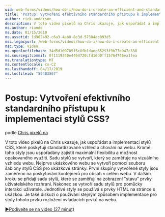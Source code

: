 ```yaml
---
uid: web-forms/videos/how-do-i/how-do-i-create-an-efficient-and-standardized-approach-for-implementing-css-styles
title: 'Postup: Vytvoření efektivního standardního přístupu k implementaci stylů CSS? | Dokumenty Microsoft'
author: rick-anderson
description: V toto video pixelů na Chris ukazuje, jak uspořádat a implementaci stylů CSS, které poskytují standardizované vzhled a chování na webu. Kromě toho jsou stylů...
ms.author: riande
ms.date: 01/15/2010
ms.assetid: 1d902492-c6a3-4ab8-8e3d-57384ac893d5
msc.legacyurl: /web-forms/videos/how-do-i/how-do-i-create-an-efficient-and-standardized-approach-for-implementing-css-styles
msc.type: video
ms.openlocfilehash: 34d5d109785f5c8fb1daec65293f9b77e947c338
ms.sourcegitcommit: 0f1119340e4464720cfd16d0ff15764746ea1fea
ms.translationtype: MT
ms.contentlocale: cs-CZ
ms.lasthandoff: 04/17/2019
ms.locfileid: "59403867"
---
```

# <a name="how-do-i-create-an-efficient-and-standardized-approach-for-implementing-css-styles"></a>Postup: Vytvoření efektivního standardního přístupu k implementaci stylů CSS?

podle [Chris pixelů na](https://twitter.com/chrispels)

V toto video pixelů na Chris ukazuje, jak uspořádat a implementaci stylů CSS, které poskytují standardizované vzhled a chování na webu. Kromě toho styly jsou uspořádány zajistit maximální flexibilitu a možnost opakovaného využití. Sadu stylů se vytvoří, který se zaměřuje na vizuálního vzhledu webu. Nejprve ukázkového webu se vytvoří pomocí souboru šablony stylů CSS pro ukázkové stránky. První skupiny vytvořené styly jsou zaměřeno na poskytování kontejnerů pro obsah v celém webu. V dalším kroku se přidají sadu stylů, které se zaměřují na zobrazení "stavu" prvky uživatelského rozhraní. Nakonec se vytvoří sadu stylů pro pomůcky interakci uživatele. Jednotlivé styly se používá s prvky HTML na stránce s ukázkou. Je také diskuzi o používání stejným způsobem implementace pro styly tohoto prvku rozložení ovládacích prvků na webu.

[&#9654;Podívejte se na video (27 minut)](https://channel9.msdn.com/Blogs/ASP-NET-Site-Videos/how-do-i-create-an-efficient-and-standardized-approach-for-implementing-css-styles)
